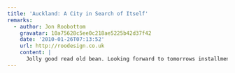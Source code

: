 ```yaml
---
title: 'Auckland: A City in Search of Itself'
remarks:
  - author: Jon Roobottom
    gravatar: 10a75628c5ee0c218ae5225b42d37f42
    date: '2010-01-26T07:13:52'
    url: http://roodesign.co.uk
    content: |
      Jolly good read old bean. Looking forward to tomorrows installment.
---
```

